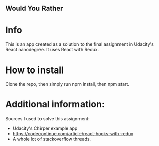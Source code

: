 ## Would You Rather

# Info
This is an app created as a solution to the final assignment in Udacity's React nanodegree. It uses React with Redux.

# How to install
Clone the repo, then simply run npm install, then npm start.

# Additional information:
Sources I used to solve this assignment:
* Udacity's Chirper example app
* https://codecontinue.com/article/react-hooks-with-redux
* A whole lot of stackoverflow threads.